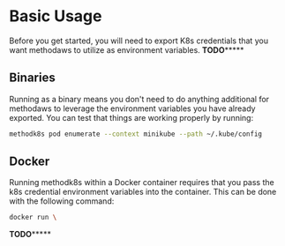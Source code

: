 # Basic Usage

Before you get started, you will need to export K8s credentials that you want methodaws to utilize as environment variables. 
**********TODO***************

## Binaries

Running as a binary means you don't need to do anything additional for methodaws to leverage the environment variables you have already exported. You can test that things are working properly by running:

```bash
methodk8s pod enumerate --context minikube --path ~/.kube/config
```

## Docker

Running methodk8s within a Docker container requires that you pass the k8s credential environment variables into the container. This can be done with the following command:

```bash
docker run \
```
**********TODO***************

